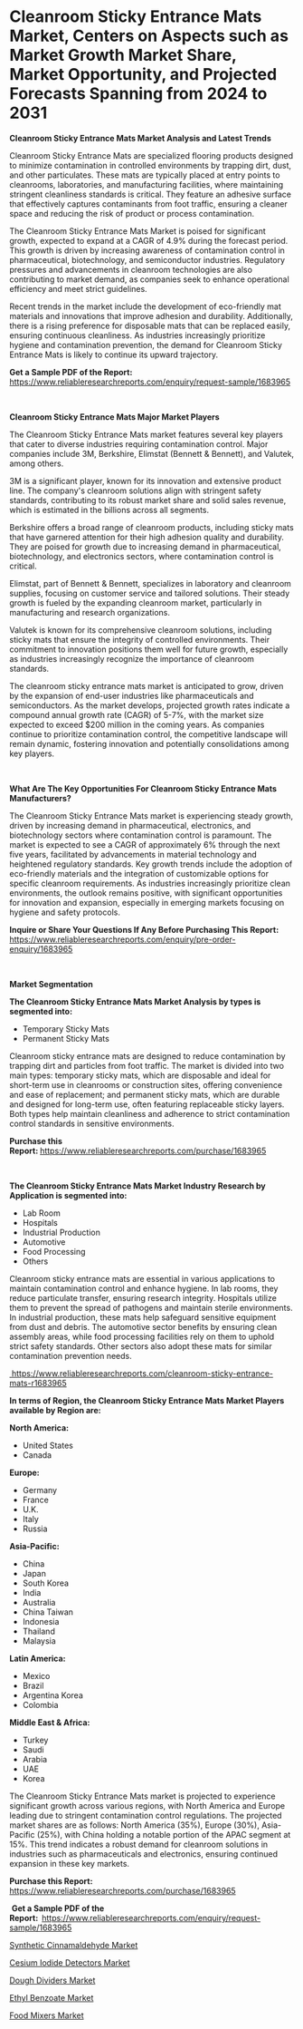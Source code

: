 <p><h1>Cleanroom Sticky Entrance Mats Market, Centers on Aspects such as Market Growth Market Share, Market Opportunity, and Projected Forecasts Spanning from 2024 to 2031</h1></p><p><strong>Cleanroom Sticky Entrance Mats Market Analysis and Latest Trends</strong></p>
<p><p>Cleanroom Sticky Entrance Mats are specialized flooring products designed to minimize contamination in controlled environments by trapping dirt, dust, and other particulates. These mats are typically placed at entry points to cleanrooms, laboratories, and manufacturing facilities, where maintaining stringent cleanliness standards is critical. They feature an adhesive surface that effectively captures contaminants from foot traffic, ensuring a cleaner space and reducing the risk of product or process contamination.</p><p>The Cleanroom Sticky Entrance Mats Market is poised for significant growth, expected to expand at a CAGR of 4.9% during the forecast period. This growth is driven by increasing awareness of contamination control in pharmaceutical, biotechnology, and semiconductor industries. Regulatory pressures and advancements in cleanroom technologies are also contributing to market demand, as companies seek to enhance operational efficiency and meet strict guidelines.</p><p>Recent trends in the market include the development of eco-friendly mat materials and innovations that improve adhesion and durability. Additionally, there is a rising preference for disposable mats that can be replaced easily, ensuring continuous cleanliness. As industries increasingly prioritize hygiene and contamination prevention, the demand for Cleanroom Sticky Entrance Mats is likely to continue its upward trajectory.</p></p>
<p><strong>Get a Sample PDF of the Report:&nbsp;</strong> <a href="https://www.reliableresearchreports.com/enquiry/request-sample/1683965?utm_campaign=41&utm_medium=2&utm_source=Github&utm_content=ia&utm_term=30122024&utm_id=cleanroom-sticky-entrance-mats">https://www.reliableresearchreports.com/enquiry/request-sample/1683965</a></p>
<p>&nbsp;</p>
<p><strong>Cleanroom Sticky Entrance Mats Major Market Players</strong></p>
<p><p>The Cleanroom Sticky Entrance Mats market features several key players that cater to diverse industries requiring contamination control. Major companies include 3M, Berkshire, Elimstat (Bennett & Bennett), and Valutek, among others. </p><p>3M is a significant player, known for its innovation and extensive product line. The company's cleanroom solutions align with stringent safety standards, contributing to its robust market share and solid sales revenue, which is estimated in the billions across all segments.</p><p>Berkshire offers a broad range of cleanroom products, including sticky mats that have garnered attention for their high adhesion quality and durability. They are poised for growth due to increasing demand in pharmaceutical, biotechnology, and electronics sectors, where contamination control is critical.</p><p>Elimstat, part of Bennett & Bennett, specializes in laboratory and cleanroom supplies, focusing on customer service and tailored solutions. Their steady growth is fueled by the expanding cleanroom market, particularly in manufacturing and research organizations.</p><p>Valutek is known for its comprehensive cleanroom solutions, including sticky mats that ensure the integrity of controlled environments. Their commitment to innovation positions them well for future growth, especially as industries increasingly recognize the importance of cleanroom standards.</p><p>The cleanroom sticky entrance mats market is anticipated to grow, driven by the expansion of end-user industries like pharmaceuticals and semiconductors. As the market develops, projected growth rates indicate a compound annual growth rate (CAGR) of 5-7%, with the market size expected to exceed $200 million in the coming years. As companies continue to prioritize contamination control, the competitive landscape will remain dynamic, fostering innovation and potentially consolidations among key players.</p></p>
<p>&nbsp;</p>
<p><strong>What Are The Key Opportunities For Cleanroom Sticky Entrance Mats Manufacturers?</strong></p>
<p><p>The Cleanroom Sticky Entrance Mats market is experiencing steady growth, driven by increasing demand in pharmaceutical, electronics, and biotechnology sectors where contamination control is paramount. The market is expected to see a CAGR of approximately 6% through the next five years, facilitated by advancements in material technology and heightened regulatory standards. Key growth trends include the adoption of eco-friendly materials and the integration of customizable options for specific cleanroom requirements. As industries increasingly prioritize clean environments, the outlook remains positive, with significant opportunities for innovation and expansion, especially in emerging markets focusing on hygiene and safety protocols.</p></p>
<p><strong>Inquire or Share Your Questions If Any Before Purchasing This Report:</strong> <a href="https://www.reliableresearchreports.com/enquiry/pre-order-enquiry/1683965?utm_campaign=41&utm_medium=2&utm_source=Github&utm_content=ia&utm_term=30122024&utm_id=cleanroom-sticky-entrance-mats">https://www.reliableresearchreports.com/enquiry/pre-order-enquiry/1683965</a></p>
<p>&nbsp;</p>
<p><strong>Market Segmentation</strong></p>
<p><strong>The Cleanroom Sticky Entrance Mats Market Analysis by types is segmented into:</strong></p>
<p><ul><li>Temporary Sticky Mats</li><li>Permanent Sticky Mats</li></ul></p>
<p><p>Cleanroom sticky entrance mats are designed to reduce contamination by trapping dirt and particles from foot traffic. The market is divided into two main types: temporary sticky mats, which are disposable and ideal for short-term use in cleanrooms or construction sites, offering convenience and ease of replacement; and permanent sticky mats, which are durable and designed for long-term use, often featuring replaceable sticky layers. Both types help maintain cleanliness and adherence to strict contamination control standards in sensitive environments.</p></p>
<p><strong>Purchase this Report:&nbsp;</strong><a href="https://www.reliableresearchreports.com/purchase/1683965?utm_campaign=41&utm_medium=2&utm_source=Github&utm_content=ia&utm_term=30122024&utm_id=cleanroom-sticky-entrance-mats">https://www.reliableresearchreports.com/purchase/1683965</a></p>
<p>&nbsp;</p>
<p><strong>The Cleanroom Sticky Entrance Mats Market Industry Research by Application is segmented into:</strong></p>
<p><ul><li>Lab Room</li><li>Hospitals</li><li>Industrial Production</li><li>Automotive</li><li>Food Processing</li><li>Others</li></ul></p>
<p><p>Cleanroom sticky entrance mats are essential in various applications to maintain contamination control and enhance hygiene. In lab rooms, they reduce particulate transfer, ensuring research integrity. Hospitals utilize them to prevent the spread of pathogens and maintain sterile environments. In industrial production, these mats help safeguard sensitive equipment from dust and debris. The automotive sector benefits by ensuring clean assembly areas, while food processing facilities rely on them to uphold strict safety standards. Other sectors also adopt these mats for similar contamination prevention needs.</p></p>
<p><a href="https://www.reliableresearchreports.com/cleanroom-sticky-entrance-mats-r1683965?utm_campaign=41&utm_medium=2&utm_source=Github&utm_content=ia&utm_term=30122024&utm_id=cleanroom-sticky-entrance-mats">&nbsp;https://www.reliableresearchreports.com/cleanroom-sticky-entrance-mats-r1683965</a></p>
<p><strong>In terms of Region, the Cleanroom Sticky Entrance Mats Market Players available by Region are:</strong></p>
<p>
    <p> <strong> North America: </strong>
        <ul>
            <li>United States</li>
            <li>Canada</li>
        </ul>
        </p> 
    <p> <strong> Europe: </strong>
        <ul>
            <li>Germany</li>
            <li>France</li>
            <li>U.K.</li>
            <li>Italy</li>
            <li>Russia</li>
        </ul>
        </p> 
    <p> <strong> Asia-Pacific: </strong>
        <ul>
            <li>China</li>
            <li>Japan</li>
            <li>South Korea</li>
            <li>India</li>
            <li>Australia</li>
            <li>China Taiwan</li>
            <li>Indonesia</li>
            <li>Thailand</li>
            <li>Malaysia</li>
        </ul>
        </p> 
    <p> <strong> Latin America: </strong>
        <ul>
            <li>Mexico</li>
            <li>Brazil</li>
            <li>Argentina Korea</li>
            <li>Colombia</li>
        </ul>
        </p> 
    <p> <strong> Middle East & Africa: </strong>
        <ul>
            <li>Turkey</li>
            <li>Saudi</li>
            <li>Arabia</li>
            <li>UAE</li>
            <li>Korea</li>
        </ul>
    </p>
    </p>
<p><p>The Cleanroom Sticky Entrance Mats market is projected to experience significant growth across various regions, with North America and Europe leading due to stringent contamination control regulations. The projected market shares are as follows: North America (35%), Europe (30%), Asia-Pacific (25%), with China holding a notable portion of the APAC segment at 15%. This trend indicates a robust demand for cleanroom solutions in industries such as pharmaceuticals and electronics, ensuring continued expansion in these key markets.</p></p>
<p><strong>Purchase this Report: </strong><a href="https://www.reliableresearchreports.com/purchase/1683965?utm_campaign=41&utm_medium=2&utm_source=Github&utm_content=ia&utm_term=30122024&utm_id=cleanroom-sticky-entrance-mats">https://www.reliableresearchreports.com/purchase/1683965</a></p>
<p>&nbsp;<strong>Get a Sample PDF of the Report:&nbsp;&nbsp;</strong><a href="https://www.reliableresearchreports.com/enquiry/request-sample/1683965?utm_campaign=41&utm_medium=2&utm_source=Github&utm_content=ia&utm_term=30122024&utm_id=cleanroom-sticky-entrance-mats">https://www.reliableresearchreports.com/enquiry/request-sample/1683965</a></p>
<p><strong></strong></p>
<p><p><a href="https://github.com/mauripalmi/Market-Research-Report-List-5/blob/main/synthetic-cinnamaldehyde-market.md?utm_campaign=41&utm_medium=2&utm_source=Github&utm_content=ia&utm_term=30122024&utm_id=cleanroom-sticky-entrance-mats">Synthetic Cinnamaldehyde Market</a></p><p><a href="https://github.com/sholympia197070/Market-Research-Report-List-1/blob/main/cesium-iodide-detectors-market.md?utm_campaign=41&utm_medium=2&utm_source=Github&utm_content=ia&utm_term=30122024&utm_id=cleanroom-sticky-entrance-mats">Cesium Iodide Detectors Market</a></p><p><a href="https://github.com/sca704osol/Market-Research-Report-List-1/blob/main/dough-dividers-market.md?utm_campaign=41&utm_medium=2&utm_source=Github&utm_content=ia&utm_term=30122024&utm_id=cleanroom-sticky-entrance-mats">Dough Dividers Market</a></p><p><a href="https://github.com/nicoletavirag/Market-Research-Report-List-5/blob/main/ethyl-benzoate-market.md?utm_campaign=41&utm_medium=2&utm_source=Github&utm_content=ia&utm_term=30122024&utm_id=cleanroom-sticky-entrance-mats">Ethyl Benzoate Market</a></p><p><a href="https://github.com/kbollin866/Market-Research-Report-List-1/blob/main/food-mixers-market.md?utm_campaign=41&utm_medium=2&utm_source=Github&utm_content=ia&utm_term=30122024&utm_id=cleanroom-sticky-entrance-mats">Food Mixers Market</a></p></p>